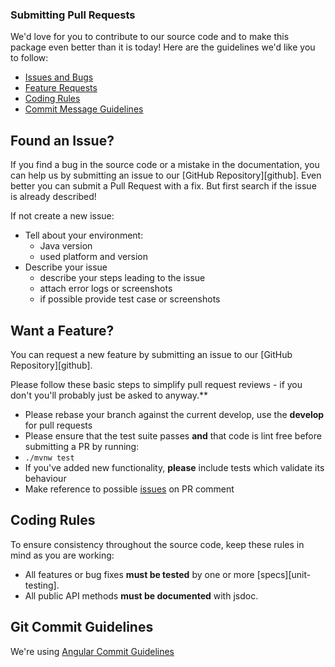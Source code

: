 ### Submitting Pull Requests

We'd love for you to contribute to our source code and to make this package even better than it is
today! Here are the guidelines we'd like you to follow:

 - [Issues and Bugs](#issue)
 - [Feature Requests](#feature)
 - [Coding Rules](#rules)
 - [Commit Message Guidelines](#commit)

## <a name="issue"></a> Found an Issue?

If you find a bug in the source code or a mistake in the documentation, you can help us by
submitting an issue to our [GitHub Repository][github]. Even better you can submit a Pull Request
with a fix. But first search if the issue is already described!

If not create a new issue:

* Tell about your environment:
  * Java version
  * used platform and version
* Describe your issue
  * describe your steps leading to the issue
  * attach error logs or screenshots
  * if possible provide test case or screenshots

## <a name="feature"></a> Want a Feature?

You can request a new feature by submitting an issue to our [GitHub Repository][github].

Please follow these basic steps to simplify pull request reviews - if you don't you'll probably just be asked to anyway.**

* Please rebase your branch against the current develop, use the **develop** for pull requests
* Please ensure that the test suite passes **and** that code is lint free before submitting a PR by running:
 * ```./mvnw test```
* If you've added new functionality, **please** include tests which validate its behaviour
* Make reference to possible [issues](https://github.com/toolisticon/keycloak-o365-federation/issues) on PR comment

## <a name="rules"></a> Coding Rules

To ensure consistency throughout the source code, keep these rules in mind as you are working:

* All features or bug fixes **must be tested** by one or more [specs][unit-testing].
* All public API methods **must be documented** with jsdoc.

## <a name="commit"></a> Git Commit Guidelines

We're using [Angular Commit Guidelines](https://github.com/angular/angular.js/blob/master/CONTRIBUTING.md#-git-commit-guidelines)
